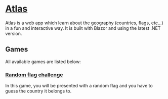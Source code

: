 # [Atlas](https://atlas.pulsewave.dev)

Atlas is a web app which learn about the geography (countries, flags, etc...) in a fun and interactive way. It is built with Blazor and using the latest .NET version.

## Games

All available games are listed below:

### [Random flag challenge](https://atlas.pulsewave.dev/flags/random)

In this game, you will be presented with a random flag and you have to guess the country it belongs to.
